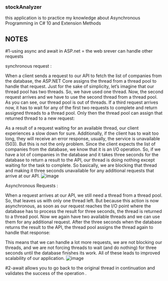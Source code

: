 ### stockAnalyzer
this application is to practice my knowledge about Asynchronous Programming in C# 10 and Extension Methods

## NOTES
#1-using async and await in ASP.net = the web srever can handle other requests

synchronous request :

When a client sends a request to our API to fetch the list of companies from the database, the ASP.NET Core assigns the thread from a thread pool to handle that request. Just for the sake of simplicity, let’s imagine that our thread pool has two threads. So, we have used one thread. Now, the second request arrives and we have to use the second thread from a thread pool. As you can see, our thread pool is out of threads. If a third request arrives now, it has to wait for any of the first two requests to complete and return assigned threads to a thread pool. Only then the thread pool can assign that returned thread to a new request:

As a result of a request waiting for an available thread, our client experiences a slow down for sure. Additionally, if the client has to wait too long, they will receive an error response, usually, the service is unavailable (503). But this is not the only problem. Since the client expects the list of companies from the database, we know that it is an I/O operation. So, if we have a lot of companies in the database and it takes three seconds for the database to return a result to the API, our thread is doing nothing except waiting for the task to complete. So basically, we are blocking that thread and making it three seconds unavailable for any additional requests that arrive at our API.
![image](https://user-images.githubusercontent.com/77861210/204891961-b1643bb1-d5b5-48dc-9e16-c1b36f8904cb.png)

Asynchronous Requests : 

When a request arrives at our API, we still need a thread from a thread pool. So, that leaves us with only one thread left. But because this action is now asynchronous, as soon as our request reaches the I/O point where the database has to process the result for three seconds, the thread is returned to a thread pool. Now we again have two available threads and we can use them for any additional request. After the three seconds when the database returns the result to the API, the thread pool assigns the thread again to handle that response:

This means that we can handle a lot more requests, we are not blocking our threads, and we are not forcing threads to wait (and do nothing) for three seconds until the database finishes its work. All of these leads to improved scalability of our application.
![image](https://user-images.githubusercontent.com/77861210/204892794-76744d39-8146-41ad-afec-6dffaee4749b.png)

#2-await allows you to go back to the original thread in continuation and validates the success of the operation *.*



